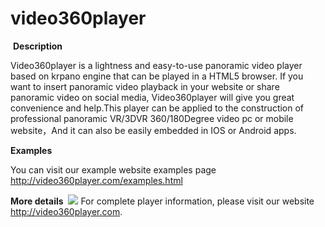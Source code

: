 # video360player



&nbsp;<b>Description</b>

Video360player is a lightness and easy-to-use panoramic video player based on krpano engine that can be played in a HTML5 browser. If you want to insert panoramic video playback in your website or share panoramic video on social media, Video360player will give you great convenience and help.This player can be applied to the construction of professional panoramic VR/3DVR 360/180Degree video pc or mobile  website，And it can also be easily embedded in IOS or Android apps. 

<b>Examples</b>

You can visit our example website examples page
http://video360player.com/examples.html


<b>More details</b>
&nbsp;<img src="https://krpano.com/plugins/userplugins/video360player/vlogo.png"/>
For complete player information, please visit our website http://video360player.com. 



